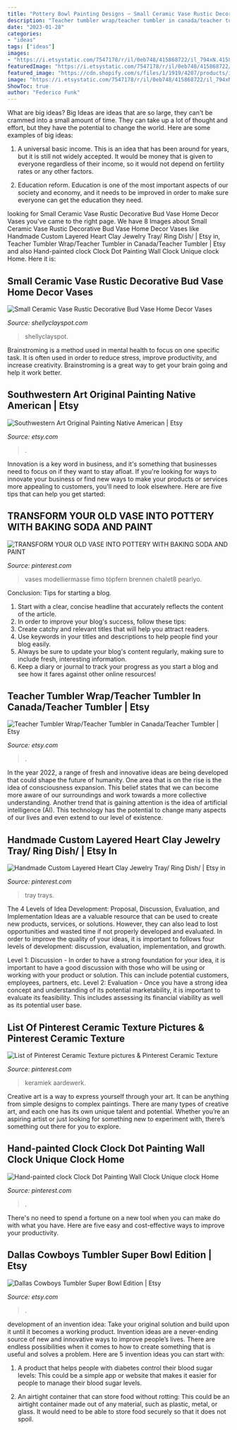 ```yaml
---
title: "Pottery Bowl Painting Designs ~ Small Ceramic Vase Rustic Decorative Bud Vase Home Decor Vases"
description: "Teacher tumbler wrap/teacher tumbler in canada/teacher tumbler"
date: "2023-01-28"
categories:
- "ideas"
tags: ["ideas"]
images:
- "https://i.etsystatic.com/7547178/r/il/0eb748/415868722/il_794xN.415868722_8078.jpg"
featuredImage: "https://i.etsystatic.com/7547178/r/il/0eb748/415868722/il_794xN.415868722_8078.jpg"
featured_image: "https://cdn.shopify.com/s/files/1/1919/4207/products/il_fullxfull.1165551732_awuw_1024x1024.jpg?v=1500879640"
image: "https://i.etsystatic.com/7547178/r/il/0eb748/415868722/il_794xN.415868722_8078.jpg"
ShowToc: true
author: "Federico Funk"
---
```



What are big ideas?
Big Ideas are ideas that are so large, they can't be crammed into a small amount of time. They can take up a lot of thought and effort, but they have the potential to change the world. Here are some examples of big ideas:
1. A universal basic income. This is an idea that has been around for years, but it is still not widely accepted. It would be money that is given to everyone regardless of their income, so it would not depend on fertility rates or any other factors.

2. Education reform. Education is one of the most important aspects of our society and economy, and it needs to be improved in order to make sure everyone can get the education they need.

	

		
looking for Small Ceramic Vase Rustic Decorative Bud Vase Home Decor Vases you've came to the right page. We have 8 Images about Small Ceramic Vase Rustic Decorative Bud Vase Home Decor Vases like Handmade Custom Layered Heart Clay Jewelry Tray/ Ring Dish/ | Etsy in, Teacher Tumbler Wrap/Teacher Tumbler in Canada/Teacher Tumbler | Etsy and also Hand-painted clock Clock Dot Painting Wall Clock Unique clock Home. Here it is:
		
    
## Small Ceramic Vase Rustic Decorative Bud Vase Home Decor Vases

<img loading=lazy src="https://cdn.shopify.com/s/files/1/1919/4207/products/il_fullxfull.1165551732_awuw_1024x1024.jpg?v=1500879640" onerror="this.onerror=null;this.src='https://tse2.mm.bing.net/th?id=OIP.Gy01lyjPBEWa75kgR7OUrgHaKX&amp;pid=15.1';" alt="Small Ceramic Vase Rustic Decorative Bud Vase Home Decor Vases">

_Source: shellyclayspot.com_

>shellyclayspot. 

	

Brainstroming is a method used in mental health to focus on one specific task. It is often used in order to reduce stress, improve productivity, and increase creativity. Brainstroming is a great way to get your brain going and help it work better.

    
## Southwestern Art Original Painting Native American | Etsy

<img loading=lazy src="https://i.etsystatic.com/7547178/r/il/0eb748/415868722/il_794xN.415868722_8078.jpg" onerror="this.onerror=null;this.src='https://tse1.mm.bing.net/th?id=OIP.aAC9qFxBS8_nXw_yAUDh6wHaJ4&amp;pid=15.1';" alt="Southwestern Art Original Painting Native American | Etsy">

_Source: etsy.com_

>. 

	

Innovation is a key word in business, and it's something that businesses need to focus on if they want to stay afloat. If you're looking for ways to innovate your business or find new ways to make your products or services more appealing to customers, you'll need to look elsewhere. Here are five tips that can help you get started: 

    
## TRANSFORM YOUR OLD VASE INTO POTTERY WITH BAKING SODA AND PAINT

<img loading=lazy src="https://i.pinimg.com/736x/ba/03/33/ba03336452a7a97d637f8cc3215a633f.jpg" onerror="this.onerror=null;this.src='https://tse4.mm.bing.net/th?id=OIP.9FhwEPaoAYGwlXvzKMsuQAHaLH&amp;pid=15.1';" alt="TRANSFORM YOUR OLD VASE INTO POTTERY WITH BAKING SODA AND PAINT">

_Source: pinterest.com_

>vases modelliermasse fimo töpfern brennen chalet8 pearlyo. 

	

Conclusion: Tips for starting a blog.
1. Start with a clear, concise headline that accurately reflects the content of the article.
2. In order to improve your blog's success, follow these tips: 
3. Create catchy and relevant titles that will help you attract readers. 
4. Use keywords in your titles and descriptions to help people find your blog easily. 
5. Always be sure to update your blog's content regularly, making sure to include fresh, interesting information. 
6. Keep a diary or journal to track your progress as you start a blog and see how it fares against other online resources!

    
## Teacher Tumbler Wrap/Teacher Tumbler In Canada/Teacher Tumbler | Etsy

<img loading=lazy src="https://i.etsystatic.com/29461584/r/il/0db669/3180456542/il_1588xN.3180456542_ig0o.jpg" onerror="this.onerror=null;this.src='https://tse2.mm.bing.net/th?id=OIP.y-zoPBTiuZQBWsiqv3s-kwHaJ3&amp;pid=15.1';" alt="Teacher Tumbler Wrap/Teacher Tumbler in Canada/Teacher Tumbler | Etsy">

_Source: etsy.com_

>. 

	

In the year 2022, a range of fresh and innovative ideas are being developed that could shape the future of humanity. One area that is on the rise is the idea of consciousness expansion. This belief states that we can become more aware of our surroundings and work towards a more collective understanding. Another trend that is gaining attention is the idea of artificial intelligence (AI). This technology has the potential to change many aspects of our lives and even extend to our level of existence.

    
## Handmade Custom Layered Heart Clay Jewelry Tray/ Ring Dish/ | Etsy In

<img loading=lazy src="https://i.pinimg.com/736x/98/59/8f/98598f4c65357414f3863dc40a48e7c2.jpg" onerror="this.onerror=null;this.src='https://tse3.mm.bing.net/th?id=OIP._7cNWxu65jGMNEEdkv-V7QHaHW&amp;pid=15.1';" alt="Handmade Custom Layered Heart Clay Jewelry Tray/ Ring Dish/ | Etsy in">

_Source: pinterest.com_

>tray trays. 

	

The 4 Levels of Idea Development: Proposal, Discussion, Evaluation, and Implementation
Ideas are a valuable resource that can be used to create new products, services, or solutions. However, they can also lead to lost opportunities and wasted time if not properly developed and evaluated.
In order to improve the quality of your ideas, it is important to follows four levels of development: discussion, evaluation, implementation, and growth.

Level 1: Discussion - In order to have a strong foundation for your idea, it is important to have a good discussion with those who will be using or working with your product or solution. This can include potential customers, employees, partners, etc. Level 2: Evaluation - Once you have a strong idea concept and understanding of its potential marketability, it is important to evaluate its feasibility. This includes assessing its financial viability as well as its potential user base.

    
## List Of Pinterest Ceramic Texture Pictures &amp; Pinterest Ceramic Texture

<img loading=lazy src="https://i.pinimg.com/736x/6e/7c/3a/6e7c3aa96066121c22674edd01598f7b.jpg" onerror="this.onerror=null;this.src='https://tse1.mm.bing.net/th?id=OIP.n7dFISF5CXaQm6Toh_hnFgHaJ4&amp;pid=15.1';" alt="List of Pinterest Ceramic Texture pictures &amp; Pinterest Ceramic Texture">

_Source: pinterest.com_

>keramiek aardewerk. 

	

Creative art is a way to express yourself through your art. It can be anything from simple designs to complex paintings. There are many types of creative art, and each one has its own unique talent and potential. Whether you’re an aspiring artist or just looking for something new to experiment with, there’s something out there for you to explore.

    
## Hand-painted Clock Clock Dot Painting Wall Clock Unique Clock Home

<img loading=lazy src="https://i.pinimg.com/736x/37/53/25/3753252d9308cb6676521fc032433a9e.jpg" onerror="this.onerror=null;this.src='https://tse1.mm.bing.net/th?id=OIP.JyAv-W8T1CT2VBucHFpgVwHaJ4&amp;pid=15.1';" alt="Hand-painted clock Clock Dot Painting Wall Clock Unique clock Home">

_Source: pinterest.com_

>. 

	

There's no need to spend a fortune on a new tool when you can make do with what you have. Here are five easy and cost-effective ways to improve your productivity.

    
## Dallas Cowboys Tumbler Super Bowl Edition | Etsy

<img loading=lazy src="https://i.etsystatic.com/23143897/r/il/ed1401/2451469237/il_794xN.2451469237_gs5s.jpg" onerror="this.onerror=null;this.src='https://tse4.mm.bing.net/th?id=OIP.BiKGDwdaJeH2VA1k9gKnMQHaJ4&amp;pid=15.1';" alt="Dallas Cowboys Tumbler Super Bowl Edition | Etsy">

_Source: etsy.com_

>. 

	

development of an invention idea: Take your original solution and build upon it until it becomes a working product.
Invention ideas are a never-ending source of new and innovative ways to improve people’s lives. There are endless possibilities when it comes to how to create something that is useful and solves a problem. Here are 5 invention ideas you can start with:
1) A product that helps people with diabetes control their blood sugar levels: This could be a simple app or website that makes it easier for people to manage their blood sugar levels.

2) An airtight container that can store food without rotting: This could be an airtight container made out of any material, such as plastic, metal, or glass. It would need to be able to store food securely so that it does not spoil.

